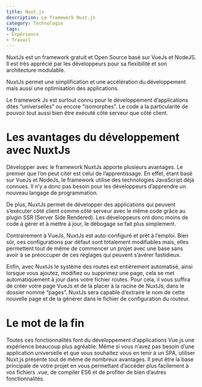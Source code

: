 ```yaml
---
title: Nuxt.js
description: Le framework Nuxt.js
category: Technologie
tags:
- Expérience
- Travail
---
```


NuxtJs est un framework gratuit et Open Source basé sur VueJs et NodeJS. Il est très apprécié par les développeurs pour sa flexibilité et son architecture modulable.

NuxtJs permet une simplification et une accélération du développement mais aussi une optimisation des applications.

Le framework Js est surtout connu pour le développement d’applications dites “universelles” ou encore “isomorphes”. Le code a la particularité de pouvoir tout aussi bien être exécuté côté serveur que côté client.

<!--more-->

# Les avantages du développement avec NuxtJs

Développer avec le framework NuxtJs apporte plusieurs avantages. Le premier que l’on peut citer est celui de l’apprentissage. En effet, étant basé sur VueJs et NodeJs, le framework utilise des technologies JavaScript déjà connues. Il n’y a donc pas besoin pour les développeurs d’apprendre un nouveau langage de programmation.

De plus, NuxtJs permet de développer des applications qui peuvent s’exécuter côté client comme côté serveur avec le même code grâce au plugin SSR (Server Side Rendered). Les développeurs ont donc moins de code à gérer et à mettre à jour, le débogage se fait plus simplement.

Contrairement à VueJs, NuxtJs est auto-configuré et prêt à l’emploi. Bien sûr, ces configurations par défaut sont totalement modifiables mais, elles permettent tout de même de commencer un projet avec une base sans avoir à se préoccuper de ces réglages qui peuvent s’avérer fastidieux.

Enfin, avec NuxtJs le système des routes est entièrement automatisé, ainsi lorsque vous ajoutez, modifiez ou supprimez une page, cela se met automatiquement à jour dans votre fichier routes. Pour cela, il vous suffira de créer votre page VueJs et de la placer à la racine de NuxtJs, dans le dossier nommé “pages”. NuxtJs sera capable d’extraire le nom de cette nouvelle page et de la générer dans le fichier de configuration du routeur.

# Le mot de la fin

Toutes ces fonctionnalités font du développement d’applications Vue.js une expérience beaucoup plus agréable. Même si vous n’avez pas besoin d’une application universelle et que vous souhaitez vous en tenir à un SPA, utiliser Nuxt.js présente tout de même de nombreux avantages. Il peut être la base principale de votre projet en vous permettant d’accéder plus facilement à vos fichiers .vue, de compiler ES6 et de profiter de bien d’autres fonctionnalités.
